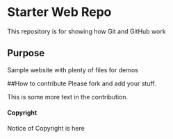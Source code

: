 # Starter Web Repo

This repository is for showing how Git and GitHub work

## Purpose

Sample website with plenty of files for demos

##How to contribute
Please fork and add your stuff.

This is some more text in the contribution.

#### Copyright
Notice of Copyright is here
